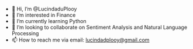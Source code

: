 - 👋 Hi, I’m @LucindaduPlooy
- 👀 I’m interested in Finance
- 🌱 I’m currently learning Python
- 💞️ I’m looking to collaborate on Sentiment Analysis and Natural Language Processing
- 📫 How to reach me via email: lucindadplooy@gmail.com


<!---
LucindaduPlooy/LucindaduPlooy is a ✨ special ✨ repository because its `README.md` (this file) appears on your GitHub profile.
You can click the Preview link to take a look at your changes.
--->
